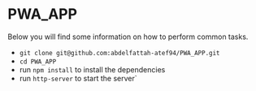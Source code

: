 # PWA_APP

Below you will find some information on how to perform common tasks.

- `git clone git@github.com:abdelfattah-atef94/PWA_APP.git`
- `cd PWA_APP`
- run `npm install` to install the dependencies
- run `http-server` to start the server`
